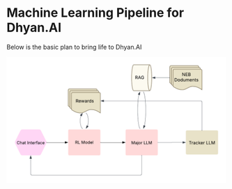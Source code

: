 # Machine Learning Pipeline for Dhyan.AI

Below is the basic plan to bring life to Dhyan.AI

![x](__github__/flow.png)